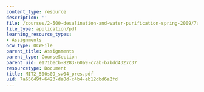 ```yaml
---
content_type: resource
description: ''
file: /courses/2-500-desalination-and-water-purification-spring-2009/7a65649f6423da0dc4b4eb12dbd6a2fd_MIT2_500s09_sw04_pres.pdf
file_type: application/pdf
learning_resource_types:
- Assignments
ocw_type: OCWFile
parent_title: Assignments
parent_type: CourseSection
parent_uid: e171becb-8283-60a9-c7ab-b7bdd4327c37
resourcetype: Document
title: MIT2_500s09_sw04_pres.pdf
uid: 7a65649f-6423-da0d-c4b4-eb12dbd6a2fd
---
```

